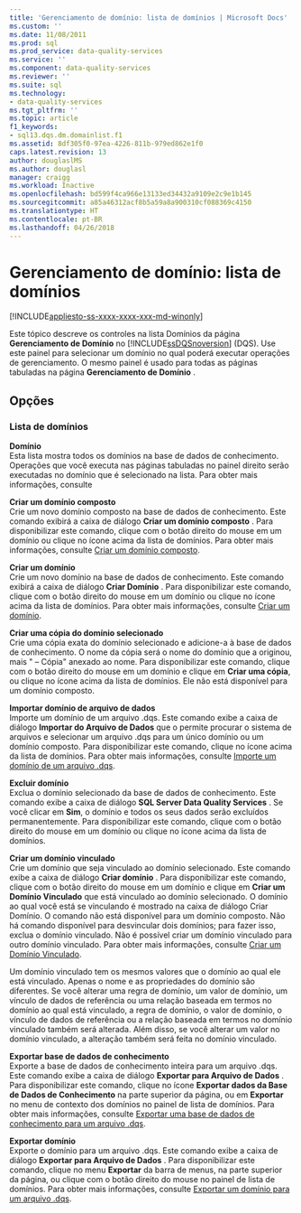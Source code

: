 ```yaml
---
title: 'Gerenciamento de domínio: lista de domínios | Microsoft Docs'
ms.custom: ''
ms.date: 11/08/2011
ms.prod: sql
ms.prod_service: data-quality-services
ms.service: ''
ms.component: data-quality-services
ms.reviewer: ''
ms.suite: sql
ms.technology:
- data-quality-services
ms.tgt_pltfrm: ''
ms.topic: article
f1_keywords:
- sql13.dqs.dm.domainlist.f1
ms.assetid: 8df305f0-97ea-4226-811b-979ed862e1f0
caps.latest.revision: 13
author: douglaslMS
ms.author: douglasl
manager: craigg
ms.workload: Inactive
ms.openlocfilehash: bd599f4ca966e13133ed34432a9109e2c9e1b145
ms.sourcegitcommit: a85a46312acf8b5a59a8a900310cf088369c4150
ms.translationtype: HT
ms.contentlocale: pt-BR
ms.lasthandoff: 04/26/2018
---
```

# <a name="domain-management-domain-list"></a>Gerenciamento de domínio: lista de domínios

[!INCLUDE[appliesto-ss-xxxx-xxxx-xxx-md-winonly](../includes/appliesto-ss-xxxx-xxxx-xxx-md-winonly.md)]

  Este tópico descreve os controles na lista Domínios da página **Gerenciamento de Domínio** no [!INCLUDE[ssDQSnoversion](../includes/ssdqsnoversion-md.md)] (DQS). Use este painel para selecionar um domínio no qual poderá executar operações de gerenciamento. O mesmo painel é usado para todas as páginas tabuladas na página **Gerenciamento de Domínio** .  
  
## <a name="options"></a>Opções  
  
### <a name="domains-list"></a>Lista de domínios  
 **Domínio**  
 Esta lista mostra todos os domínios na base de dados de conhecimento. Operações que você executa nas páginas tabuladas no painel direito serão executadas no domínio que é selecionado na lista. Para obter mais informações, consulte  
  
 **Criar um domínio composto**  
 Crie um novo domínio composto na base de dados de conhecimento. Este comando exibirá a caixa de diálogo **Criar um domínio composto** . Para disponibilizar este comando, clique com o botão direito do mouse em um domínio ou clique no ícone acima da lista de domínios. Para obter mais informações, consulte [Criar um domínio composto](../data-quality-services/create-a-composite-domain.md).  
  
 **Criar um domínio**  
 Crie um novo domínio na base de dados de conhecimento. Este comando exibirá a caixa de diálogo **Criar Domínio** . Para disponibilizar este comando, clique com o botão direito do mouse em um domínio ou clique no ícone acima da lista de domínios. Para obter mais informações, consulte [Criar um domínio](../data-quality-services/create-a-domain.md).  
  
 **Criar uma cópia do domínio selecionado**  
 Crie uma cópia exata do domínio selecionado e adicione-a à base de dados de conhecimento. O nome da cópia será o nome do domínio que a originou, mais " – Cópia" anexado ao nome. Para disponibilizar este comando, clique com o botão direito do mouse em um domínio e clique em **Criar uma cópia**, ou clique no ícone acima da lista de domínios. Ele não está disponível para um domínio composto.  
  
 **Importar domínio de arquivo de dados**  
 Importe um domínio de um arquivo .dqs. Este comando exibe a caixa de diálogo **Importar do Arquivo de Dados** que o permite procurar o sistema de arquivos e selecionar um arquivo .dqs para um único domínio ou um domínio composto. Para disponibilizar este comando, clique no ícone acima da lista de domínios. Para obter mais informações, consulte [Importe um domínio de um arquivo .dqs](../data-quality-services/import-a-domain-from-a-dqs-file.md).  
  
 **Excluir domínio**  
 Exclua o domínio selecionado da base de dados de conhecimento. Este comando exibe a caixa de diálogo **SQL Server Data Quality Services** . Se você clicar em **Sim**, o domínio e todos os seus dados serão excluídos permanentemente. Para disponibilizar este comando, clique com o botão direito do mouse em um domínio ou clique no ícone acima da lista de domínios.  
  
 **Criar um domínio vinculado**  
 Crie um domínio que seja vinculado ao domínio selecionado. Este comando exibe a caixa de diálogo **Criar domínio** . Para disponibilizar este comando, clique com o botão direito do mouse em um domínio e clique em **Criar um Domínio Vinculado** que está vinculado ao domínio selecionado. O domínio ao qual você está se vinculando é mostrado na caixa de diálogo Criar Domínio. O comando não está disponível para um domínio composto. Não há comando disponível para desvincular dois domínios; para fazer isso, exclua o domínio vinculado. Não é possível criar um domínio vinculado para outro domínio vinculado. Para obter mais informações, consulte [Criar um Domínio Vinculado](../data-quality-services/create-a-linked-domain.md).  
  
 Um domínio vinculado tem os mesmos valores que o domínio ao qual ele está vinculado. Apenas o nome e as propriedades do domínio são diferentes. Se você alterar uma regra de domínio, um valor de domínio, um vínculo de dados de referência ou uma relação baseada em termos no domínio ao qual está vinculado, a regra de domínio, o valor de domínio, o vínculo de dados de referência ou a relação baseada em termos no domínio vinculado também será alterada. Além disso, se você alterar um valor no domínio vinculado, a alteração também será feita no domínio vinculado.  
  
 **Exportar base de dados de conhecimento**  
 Exporte a base de dados de conhecimento inteira para um arquivo .dqs. Este comando exibe a caixa de diálogo **Exportar para Arquivo de Dados** . Para disponibilizar este comando, clique no ícone **Exportar dados da Base de Dados de Conhecimento** na parte superior da página, ou em **Exportar** no menu de contexto dos domínios no painel de lista de domínios. Para obter mais informações, consulte [Exportar uma base de dados de conhecimento para um arquivo .dqs](../data-quality-services/export-a-knowledge-base-to-a-dqs-file.md).  
  
 **Exportar domínio**  
 Exporte o domínio para um arquivo .dqs. Este comando exibe a caixa de diálogo **Exportar para Arquivo de Dados** . Para disponibilizar este comando, clique no menu **Exportar** da barra de menus, na parte superior da página, ou clique com o botão direito do mouse no painel de lista de domínios. Para obter mais informações, consulte [Exportar um domínio para um arquivo .dqs](../data-quality-services/export-a-domain-to-a-dqs-file.md).  
  
  

